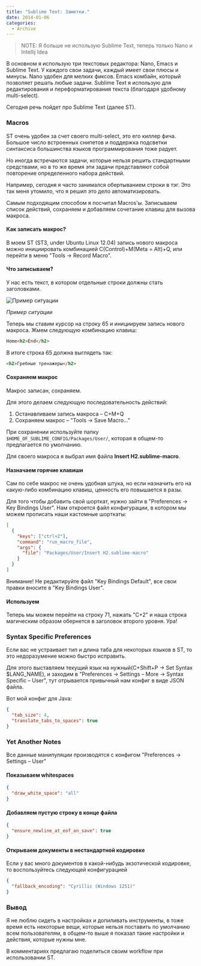 ```yaml
---
title: "Sublime Text: Заметки."
date: 2014-01-06
categories:
  - Archive
---
```


> NOTE: Я больше не использую Sublime Text, теперь только Nano и Intellij Idea

В основном я использую три текстовых редактора: Nano, Emacs и Sublime Text. У каждого свои задачи, каждый имеет свои плюсы и минусы. Nano удобен для мелких фиксов. Emacs комбайн, который позволяет решать любые задачи. Sublime Text я использую для редактирования и переформатирования текста (благодаря удобному multi-select).

Сегодня речь пойдет про Sublime Text (далее ST).

### Macros

ST очень удобен за счет своего multi-select, это его киллер фича. Большое число встроенных снипетов и поддержка подсветки синтаксиса большинства языков программирования тоже радует.

Но иногда встречаются задачи, которые нельзя решить стандартными средствами, но в то же время эти задачи представляют собой повторение определенного набора действий.

Например, сегодня я часто занимался обертыванием строки в тэг. Это так меня утомило, что я решил это дело автоматизировать.

Самым подходящим способом я посчитал Macros'ы. Записываем список действий, сохраняем и добавляем сочетание клавиш для вызова макроса.

#### Как записать макрос?

В моем ST (ST3, under Ubuntu Linux 12.04) запись нового макроса можно инициировать комбинацией C(Control)+M(Meta = Alt)+Q, или перейти в меню "Tools -> Record Macro".

#### Что записываем?

У нас есть текст, в котором отдельные строки должны стать заголовками.

![Пример ситуации](sublime-text-3-macros-example.png)

_Пример ситуации_

Теперь мы ставим курсор на строку 65 и инициируем запись нового макроса. Жмем следующую комбинацию клавиш:

```html
Home<h2>End</h2>
```

В итоге строка 65 должна выглядеть так:

```html
<h2>Гребные тренажеры</h2>
```

#### Сохраняем макрос

Макрос записан, сохраняем.

Для этого делаем следующую последовательность действий:

  1. Останавливаем запись макроса – C+M+Q
  2. Сохраняем макрос – "Tools -> Save Macro..."

При сохранении используйте папку `$HOME_OF_SUBLIME_CONFIG/Packages/User/`, которая в общем-то предлагается по умолчанию.

Для своего макроса я выбрал имя файла **Insert H2.sublime-macro**.

#### Назначаем горячие клавиши

Сам по себе макрос не очень удобная штука, но если назначить его на какую-либо комбинацию клавиш, ценность его повышается в разы.

Для того чтобы добавить свой шорткат, нужно зайти в "Preferences -> Key Bindings User". Нам откроется файл конфигурации, в котором мы можем прописать наши кастомные шорткаты:

```json
[
  {
    "keys": ["ctrl+2"], 
    "command": "run_macro_file", 
    "args": {
      "file": "Packages/User/Insert H2.sublime-macro"
    }
  }
]
```

Внимание! Не редактируйте файл "Key Bindings Default", все свои правки вносите в "Key Bindings User".

#### Используем

Теперь мы можем перейти на строку 71, нажать "C+2" и наша строка магическим образом обернется в заголовок второго уровня. Ура!

### Syntax Specific Preferences

Если вас не устраивает тип и длина таба для некоторых языков в ST, то это недоразумение можно быстро исправить.

Для этого выставляем текущий язык на нужный(C+Shift+P -> Set Syntax $LANG_NAME), и заходим в "Preferences -> Settings – More -> Syntax Specific – User", тут отрывается привычный нам конфиг в виде JSON файла.

Вот мой конфиг для Java:

```json
{
  "tab_size": 4,
  "translate_tabs_to_spaces": true
}
```

### Yet Another Notes

Все данные манипуляции производятся c конфигом "Preferences -> Settings – User"

#### Показываем whitespaces

```json
{
  "draw_white_space": "all"
}
```

#### Добавляем пустую строку в конце файла

```json
{
  "ensure_newline_at_eof_on_save": true
}
```

#### Открываем документы в нестандартной кодировке

Если у вас много документов в какой-нибудь экзотической кодировке, то воспользуйтесь следующей конфигурацией 

```json
{
  "fallback_encoding": "Cyrillic (Windows 1251)"
}
```

### Вывод

Я не люблю сидеть в настройках и допиливать инструменты, в тоже время есть некоторые вещи, которые нельзя поставить по умолчанию всем пользователям, в общем-то выше я показал такие настройки и действия, которые нужны мне.

В комментариях предлагаю поделиться своим workflow при использовании ST.
